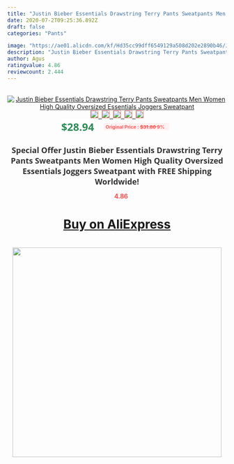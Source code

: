 ```yaml
---
title: "Justin Bieber Essentials Drawstring Terry Pants Sweatpants Men Women High Quality Oversized Essentials Joggers Sweatpant"
date: 2020-07-2T09:25:36.892Z
draft: false
categories: "Pants"

image: "https://ae01.alicdn.com/kf/Hd35cc99dff6549129a508d202e2890b46/Justin-Bieber-Essentials-Drawstring-Terry-Pants-Sweatpants-Men-Women-High-Quality-Oversized-Essentials-Joggers-Sweatpant.jpg"
description: "Justin Bieber Essentials Drawstring Terry Pants Sweatpants Men Women High Quality Oversized Essentials Joggers Sweatpant"
author: Agus
ratingvalue: 4.86
reviewcount: 2.444
---
```

<br>
<div style="text-align: center;">
<a href="https://s.click.aliexpress.com/e/_9ijS7x" target="_blank" rel="nofollow noopener noreferrer"><img alt="Justin Bieber Essentials Drawstring Terry Pants Sweatpants Men Women High Quality Oversized Essentials Joggers Sweatpant" class="magnifier-image" src="https://ae01.alicdn.com/kf/Hd35cc99dff6549129a508d202e2890b46/Justin-Bieber-Essentials-Drawstring-Terry-Pants-Sweatpants-Men-Women-High-Quality-Oversized-Essentials-Joggers-Sweatpant.jpg_640x640.jpg">
<br>
<img style="border:1px solid salmon" src="https://ae01.alicdn.com/kf/Hd35cc99dff6549129a508d202e2890b46/Justin-Bieber-Essentials-Drawstring-Terry-Pants-Sweatpants-Men-Women-High-Quality-Oversized-Essentials-Joggers-Sweatpant.jpg_120x120.jpg">&nbsp;&nbsp;<img style="border:1px solid salmon" src="https://ae01.alicdn.com/kf/He117a579be0747fda9c5533039691ea0W/Justin-Bieber-Essentials-Drawstring-Terry-Pants-Sweatpants-Men-Women-High-Quality-Oversized-Essentials-Joggers-Sweatpant.jpg_120x120.jpg">&nbsp;&nbsp;<img style="border:1px solid salmon" src="https://ae01.alicdn.com/kf/H17f9805f95634ff2b20c8acf62c92eb1c/Justin-Bieber-Essentials-Drawstring-Terry-Pants-Sweatpants-Men-Women-High-Quality-Oversized-Essentials-Joggers-Sweatpant.jpg_120x120.jpg">&nbsp;&nbsp;<img style="border:1px solid salmon" src="https://ae01.alicdn.com/kf/Hb3e09615c8cb4559b833ed248f70b17cz/Justin-Bieber-Essentials-Drawstring-Terry-Pants-Sweatpants-Men-Women-High-Quality-Oversized-Essentials-Joggers-Sweatpant.jpg_120x120.jpg">&nbsp;&nbsp;<img style="border:1px solid salmon" src="https://ae01.alicdn.com/kf/Had6c70ac97484d6896b71254a8b0e072K/Justin-Bieber-Essentials-Drawstring-Terry-Pants-Sweatpants-Men-Women-High-Quality-Oversized-Essentials-Joggers-Sweatpant.jpg_120x120.jpg"></a></div><br0>
<div style="text-align: center;"><span style="background-color: white; border: 0px; box-sizing: border-box; color: seagreen; display: inline-block; font-family: &quot;open sans&quot; , &quot;arial&quot; , &quot;helvetica&quot; , sans-serif , &quot;heiti&quot;; font-size: 24px; font-stretch: inherit; font-weight: 700; line-height: inherit; margin: 0px 10px 0px 0px; padding: 0px; vertical-align: middle;">$28.94 </span>
<span style="background: rgb(255 , 241 , 241); border-radius: 3px; border: 0px; box-sizing: border-box; color: #ff4747; display: inline-block; font-family: inherit; font-size: 12px; font-stretch: inherit; font-style: inherit; font-variant: inherit; font-weight: 600; line-height: inherit; margin: 0px; padding: 2px 5px; transform: scale(0.9); vertical-align: middle;">Original Price : <b style="text-decoration: line-through;">$31.80 </b> 9%&nbsp;&nbsp;</span></div>
<h1 style="color: #333333; display: inline-block; font-family: &quot;open sans&quot; , &quot;arial&quot; , &quot;helvetica&quot; , sans-serif , &quot;heiti&quot;; font-size: 18px; font-stretch: inherit; font-weight: 700; text-align: center;">Special Offer Justin Bieber Essentials Drawstring Terry Pants Sweatpants Men Women High Quality Oversized Essentials Joggers Sweatpant with FREE Shipping Worldwide!</h1>
<div style="color: #ff4747; text-align: center;">
<img src="https://4.bp.blogspot.com/-M0ZcTcb-5uY/XleCXlxnR4I/AAAAAAAAAEc/OrjgMkXV1oMQFaCRZj5HQwOCBcu3w1FegCPcBGAYYCw/s1600/star.png" style="height: 15px;">&nbsp;<b>4.86</b></div>
<div class="button_cont" align="center"><a class="buynow_a" href="https://s.click.aliexpress.com/e/_9ijS7x" target="_blank" rel="nofollow noopener noreferrer"><H1>Buy on AliExpress</H1></a></div><br>
<div class="separator" style="clear: both; text-align: center;">
<img src="https://lh3.googleusercontent.com/-pTy5HemUv9M/XlePHvY0dAI/AAAAAAAAAE4/0nX5iRUoIWY8eMW9Dpxeirr157OZliDIgCLcBGAsYHQ/s1600/badge.gif" width="480">
</div>
